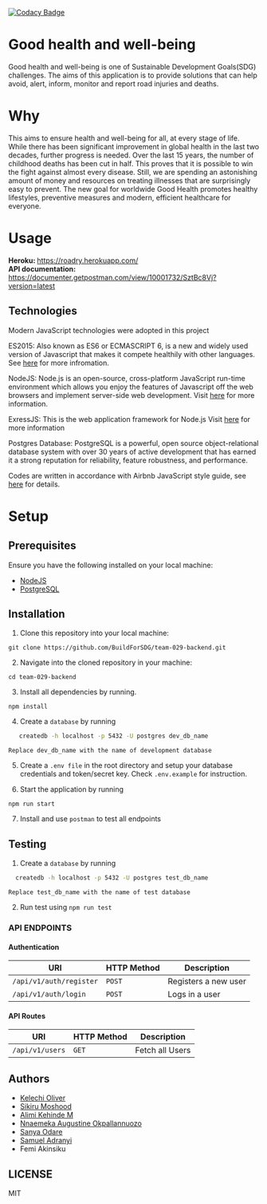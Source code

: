 [![Codacy Badge](https://img.shields.io/badge/Code%20Quality-D-red)](https://img.shields.io/badge/Code%20Quality-D-red)

# Good health and well-being
Good health and well-being is one of Sustainable Development Goals(SDG) challenges. The aims of this application is to provide solutions that can help avoid, alert, inform, monitor and report road injuries and deaths.


# Why
This aims to ensure health and well-being for all, at every stage of life. While there has been significant improvement in global health in the last two decades, further progress is needed. Over the last 15 years, the number of childhood deaths has been cut in half. This proves that it is possible to win the fight against almost every disease. Still, we are spending an astonishing amount of money and resources on treating illnesses that are surprisingly easy to prevent. The new goal for worldwide Good Health promotes healthy lifestyles, preventive measures and modern, efficient healthcare for everyone.

# Usage
<b> Heroku: </b> https://roadry.herokuapp.com/
<br/><b> API documentation: </b> https://documenter.getpostman.com/view/10001732/SztBc8Vj?version=latest

## Technologies

Modern JavaScript technologies were adopted in this project

ES2015: Also known as ES6 or ECMASCRIPT 6, is a new and widely used version of Javascript
that makes it compete healthily with other languages. See [here](https://en.wikipedia.org/wiki/ECMAScript) for more infromation.

NodeJS: Node.js is an open-source, cross-platform JavaScript run-time environment which allows you enjoy the features of Javascript off the web browsers and implement server-side web development.
Visit [here](https://nodejs.org/en/) for more information.

ExressJS: This is the web application framework for Node.js
Visit [here](https://expressjs.com) for more information

Postgres Database: PostgreSQL is a powerful, open source object-relational database system with over 30 years of active development that has earned it a strong reputation for reliability, feature robustness, and performance.

Codes are written in accordance with Airbnb JavaScript style guide, see [here](https://github.com/airbnb/javascript) for details.

# Setup

## Prerequisites
Ensure you have the following installed on your local machine:

- [NodeJS](https://nodejs.org/en/download/)
- [PostgreSQL](https://www.postgresql.org/download/)

## Installation

1. Clone this repository into your local machine:
```
git clone https://github.com/BuildForSDG/team-029-backend.git
```
2. Navigate into the cloned repository in your machine:
```
cd team-029-backend
```
3. Install all dependencies by running.
```
npm install
```
4. Create a `database` by running
 ```bash
    createdb -h localhost -p 5432 -U postgres dev_db_name
  ```
  `Replace dev_db_name with the name of development database`

5. Create a `.env file` in the root directory and setup your database credentials and token/secret key. Check `.env.example` for instruction.

6. Start the application by running
```
npm run start
```
7. Install and use `postman` to test all endpoints

## Testing

1. Create a `database` by running

  ```bash
    createdb -h localhost -p 5432 -U postgres test_db_name
  ```
  `Replace test_db_name with the name of test database`

2. Run test using `npm run test` 

### API ENDPOINTS

#### Authentication

| URI                              | HTTP Method | Description       |
| -------------------------------- | ----------- | ----------------- |
| <code>/api/v1/auth/register</code> | `POST`    | Registers a new user |
| <code>/api/v1/auth/login</code> | `POST`       | Logs in a user |

#### API Routes

| URI                                                     | HTTP Method | Description                               |
| ------------------------------------------------------- | ----------- | ----------------------------------------- |
| <code>/api/v1/users</code>                              | `GET`       | Fetch all Users                           |


## Authors
- [Kelechi Oliver](https://github.com/Oliver-ke)
- [Sikiru Moshood](https://github.com/sikiru-moshood)
- [Alimi Kehinde M](https://github.com/marusoft)
- [Nnaemeka Augustine Okpallannuozo](https://github.com/MekkyMayata)
- [Sanya Odare]()
- [Samuel Adranyi](https://github.com/sadranyi)
- Femi Akinsiku

## LICENSE
MIT

